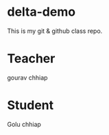 # delta-demo
This is my git &amp; github class repo.
# Teacher 
gourav chhiap

# Student 
Golu chhiap

